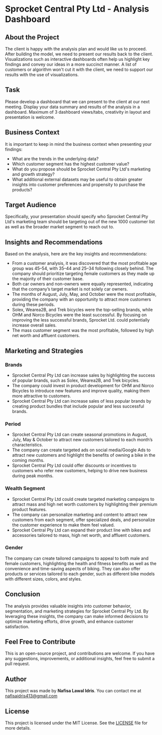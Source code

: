 # Sprocket Central Pty Ltd - Analysis Dashboard

## About the Project
The client is happy with the analysis plan and would like us to proceed. After building the model, we need to present our results back to the client. Visualizations such as interactive dashboards often help us highlight key findings and convey our ideas in a more succinct manner. A list of customers or algorithm won't cut it with the client, we need to support our results with the use of visualizations.

## Task
Please develop a dashboard that we can present to the client at our next meeting. Display your data summary and results of the analysis in a dashboard. Maximum of 3 dashboard views/tabs, creativity in layout and presentation is welcome.

## Business Context
It is important to keep in mind the business context when presenting your findings:

- What are the trends in the underlying data?
- Which customer segment has the highest customer value?
- What do you propose should be Sprocket Central Pty Ltd's marketing and growth strategy?
- What additional external datasets may be useful to obtain greater insights into customer preferences and propensity to purchase the products?

## Target Audience
Specifically, your presentation should specify who Sprocket Central Pty Ltd's marketing team should be targeting out of the new 1000 customer list as well as the broader market segment to reach out to.

## Insights and Recommendations
Based on the analysis, here are the key insights and recommendations:

- From a customer analysis, it was discovered that the most profitable age group was 45–54, with 35–44 and 25–34 following closely behind. The company should prioritize targeting female customers as they made up the majority of their customer base.
- Both car owners and non-owners were equally represented, indicating that the company’s target market is not solely car owners.
- The months of August, July, May, and October were the most profitable, providing the company with an opportunity to attract more customers during these periods.
- Solex, Wearea2B, and Trek bicycles were the top-selling brands, while OHM and Norco Bicycles were the least successful. By focusing on improving the less successful brands, Sprocket Ltd. could potentially increase overall sales.
- The mass customer segment was the most profitable, followed by high net worth and affluent customers.

## Marketing and Strategies
### Brands
- Sprocket Central Pty Ltd can increase sales by highlighting the success of popular brands, such as Solex, Wearea2B, and Trek bicycles.
- The company could invest in product development for OHM and Norco Bicycles to introduce new features and improve quality, making them more attractive to customers.
- Sprocket Central Pty Ltd can increase sales of less popular brands by creating product bundles that include popular and less successful brands.

### Period
- Sprocket Central Pty Ltd can create seasonal promotions in August, July, May & October to attract new customers tailored to each month’s characteristics.
- The company can create targeted ads on social media/Google Ads to attract new customers and highlight the benefits of owning a bike in the coming months.
- Sprocket Central Pty Ltd could offer discounts or incentives to customers who refer new customers, helping to drive new business during peak months.

### Wealth Segment
- Sprocket Central Pty Ltd could create targeted marketing campaigns to attract mass and high net worth customers by highlighting their premium product features.
- The company can personalize marketing and content to attract new customers from each segment, offer specialized deals, and personalize the customer experience to make them feel valued.
- Sprocket Central Pty Ltd can expand their product line with bikes and accessories tailored to mass, high net worth, and affluent customers.

### Gender
The company can create tailored campaigns to appeal to both male and female customers, highlighting the health and fitness benefits as well as the convenience and time-saving aspects of biking. They can also offer products or services tailored to each gender, such as different bike models with different sizes, colors, and styles.

## Conclusion
The analysis provides valuable insights into customer behavior, segmentation, and marketing strategies for Sprocket Central Pty Ltd. By leveraging these insights, the company can make informed decisions to optimize marketing efforts, drive growth, and enhance customer satisfaction.

## Feel Free to Contribute
This is an open-source project, and contributions are welcome. If you have any suggestions, improvements, or additional insights, feel free to submit a pull request.

## Author
This project was made by **Nafisa Lawal Idris**. You can contact me at nafisaidris413@gmail.com

## License
This project is licensed under the MIT License. See the [LICENSE](LICENSE) file for more details.
